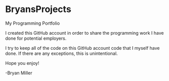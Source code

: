 BryansProjects
==============

My Programming Portfolio

I created this GitHub account in order to share the programming work I have done for potential employers. 

I try to keep all of the code on this GitHub account code that I myself have done.  If there are any exceptions,
this is unintentional.  

Hope you enjoy!

-Bryan Miller
